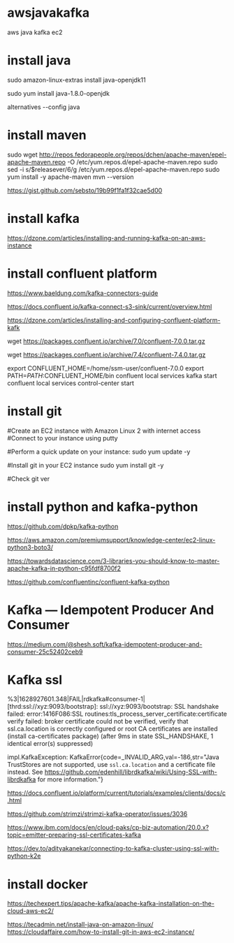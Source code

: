 # awsjavakafka
aws java kafka ec2


# install java
sudo amazon-linux-extras install java-openjdk11

sudo yum install java-1.8.0-openjdk

alternatives --config java

# install maven

sudo wget http://repos.fedorapeople.org/repos/dchen/apache-maven/epel-apache-maven.repo -O /etc/yum.repos.d/epel-apache-maven.repo
sudo sed -i s/\$releasever/6/g /etc/yum.repos.d/epel-apache-maven.repo
sudo yum install -y apache-maven
mvn --version

https://gist.github.com/sebsto/19b99f1fa1f32cae5d00

# install kafka

https://dzone.com/articles/installing-and-running-kafka-on-an-aws-instance

# install confluent platform
https://www.baeldung.com/kafka-connectors-guide

https://docs.confluent.io/kafka-connect-s3-sink/current/overview.html

https://dzone.com/articles/installing-and-configuring-confluent-platform-kafk

wget https://packages.confluent.io/archive/7.0/confluent-7.0.0.tar.gz

wget https://packages.confluent.io/archive/7.4/confluent-7.4.0.tar.gz


export CONFLUENT_HOME=/home/ssm-user/confluent-7.0.0
export PATH=$PATH:$CONFLUENT_HOME/bin
confluent local services kafka start
confluent local services control-center start


# install git

#Create an EC2 instance with Amazon Linux 2 with internet access
#Connect to your instance using putty

#Perform a quick update on your instance:
sudo yum update -y

#Install git in your EC2 instance
sudo yum install git -y

#Check git ver

# install python and kafka-python
https://github.com/dpkp/kafka-python

https://aws.amazon.com/premiumsupport/knowledge-center/ec2-linux-python3-boto3/

https://towardsdatascience.com/3-libraries-you-should-know-to-master-apache-kafka-in-python-c95fdf8700f2

https://github.com/confluentinc/confluent-kafka-python

# Kafka — Idempotent Producer And Consumer
https://medium.com/@shesh.soft/kafka-idempotent-producer-and-consumer-25c52402ceb9

# Kafka  ssl
%3|1628927601.348|FAIL|rdkafka#consumer-1| [thrd:ssl://xyz:9093/bootstrap]: ssl://xyz:9093/bootstrap: SSL handshake failed: error:1416F086:SSL routines:tls_process_server_certificate:certificate verify failed: broker certificate could not be verified, verify that ssl.ca.location is correctly configured or root CA certificates are installed (install ca-certificates package) (after 9ms in state SSL_HANDSHAKE, 1 identical error(s) suppressed)

impl.KafkaException: KafkaError{code=_INVALID_ARG,val=-186,str="Java TrustStores are not supported, use `ssl.ca.location` and a certificate file instead. See https://github.com/edenhill/librdkafka/wiki/Using-SSL-with-librdkafka for more information."}

https://docs.confluent.io/platform/current/tutorials/examples/clients/docs/c.html

https://github.com/strimzi/strimzi-kafka-operator/issues/3036

https://www.ibm.com/docs/en/cloud-paks/cp-biz-automation/20.0.x?topic=emitter-preparing-ssl-certificates-kafka

https://dev.to/adityakanekar/connecting-to-kafka-cluster-using-ssl-with-python-k2e

# install docker

https://techexpert.tips/apache-kafka/apache-kafka-installation-on-the-cloud-aws-ec2/



https://tecadmin.net/install-java-on-amazon-linux/
https://cloudaffaire.com/how-to-install-git-in-aws-ec2-instance/
